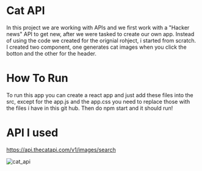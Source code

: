 # Cat API

In this project we are working with APIs and we first work with a "Hacker news" API to get new, after we were tasked to create our own app. Instead of using the code we created for the orignial rohject, i started from scratch. I created two component, one generates cat images when you click the botton and the other for the header.

# How To Run

To run this app you can create a react app and just add these files into the src, except for the app.js and the app.css you need to replace those with the files i have in this git hub. Then do npm start and it should run!

# API I used

https://api.thecatapi.com/v1/images/search




![cat_api](https://user-images.githubusercontent.com/84356378/165006282-a62b1002-3eda-490c-a877-b266563663bb.JPG)
